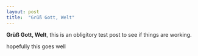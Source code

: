 ```yaml
---
layout: post
title:  "Grüß Gott, Welt"
---
```


**Grüß Gott, Welt**, this is an obligitory test post to see if things are working.

hopefully this goes well
